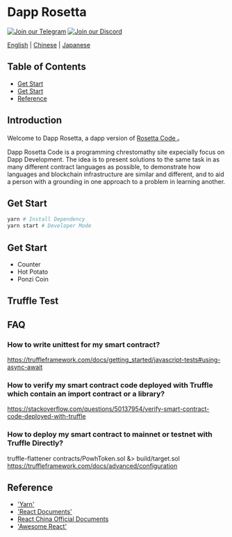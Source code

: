 # Dapp Rosetta

[![Join our Telegram](https://icon-icons.com/icons2/555/PNG/32/telegram_icon-icons.com_53603.png)](https://t.me/CryptoHero_Official)
[![Join our Discord](https://www.shareicon.net/data/32x32/2016/12/30/866945_game_512x512.png)](https://discord.gg/nMXUYGQ)

[English](https://github.com/Dasdaq/Dasdaq-web/blob/master/doc/README-en.md) | [Chinese](https://github.com/Dasdaq/Dasdaq-web/blob/master/doc/README-zh.md) | [Japanese](https://github.com/Dasdaq/Dasdaq-web/blob/master/doc/README-jp.md)

## Table of Contents
- [Get Start](#introduction)
- [Get Start](#get-start)
- [Reference](#reference)

## Introduction
Welcome to Dapp Rosetta, a dapp version of [Rosetta Code
](http://rosettacode.org/wiki/Rosetta_Code)。

Dapp Rosetta Code is a programming chrestomathy site expecially focus on Dapp Development. The idea is to present solutions to the same task in as many different contract languages as possible, to demonstrate how languages and blockchain infrastructure are similar and different, and to aid a person with a grounding in one approach to a problem in learning another. 

## Get Start

```bash
yarn # Install Dependency
yarn start # Developer Mode
```

## Get Start
- Counter
- Hot Potato
- Ponzi Coin

## Truffle Test

## FAQ
### How to write unittest for my smart contract?
https://truffleframework.com/docs/getting_started/javascript-tests#using-async-await

### How to verify my smart contract code deployed with Truffle which contain an import contract or a library?
https://stackoverflow.com/questions/50137954/verify-smart-contract-code-deployed-with-truffle

### How to deploy my smart contract to mainnet or testnet with Truffle Directly?
truffle-flattener contracts/PowhToken.sol &> build/target.sol
https://truffleframework.com/docs/advanced/configuration


## Reference
- ['Yarn'](https://yarnpkg.com/zh-Hans/)
- ['React Documents'](https://github.com/facebook/create-react-app)
- [React China Official Documents](https://doc.react-china.org/docs/hello-world.html)
- ['Awesome React'](https://github.com/enaqx/awesome-react#example-apps)